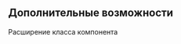 ## Дополнительные возможности

Расширение класса компонента
<!--stackedit_data:
eyJoaXN0b3J5IjpbLTIxNDE3NjcxNjZdfQ==
-->